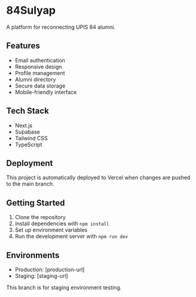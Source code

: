 # 84Sulyap

A platform for reconnecting UPIS 84 alumni.

## Features

- Email authentication
- Responsive design
- Profile management
- Alumni directory
- Secure data storage
- Mobile-friendly interface

## Tech Stack

- Next.js
- Supabase
- Tailwind CSS
- TypeScript

## Deployment

This project is automatically deployed to Vercel when changes are pushed to the main branch.

## Getting Started

1. Clone the repository
2. Install dependencies with `npm install`
3. Set up environment variables
4. Run the development server with `npm run dev`

## Environments
- Production: [production-url]
- Staging: [staging-url]

This branch is for staging environment testing. 